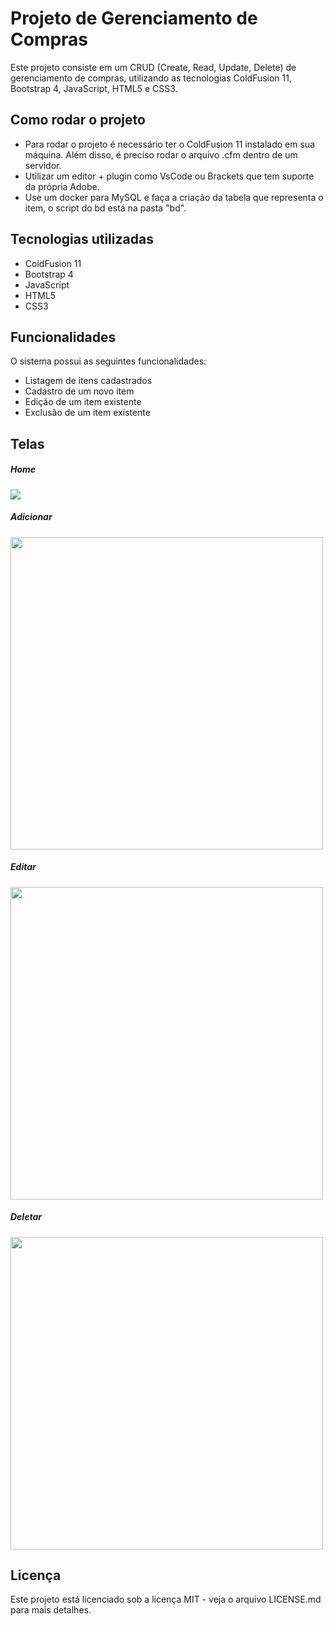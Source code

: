 # Projeto de Gerenciamento de Compras

Este projeto consiste em um CRUD (Create, Read, Update, Delete) de gerenciamento de compras, utilizando as tecnologias ColdFusion 11, Bootstrap 4, JavaScript, HTML5 e CSS3.

## Como rodar o projeto

- Para rodar o projeto é necessário ter o ColdFusion 11 instalado em sua máquina. Além disso, é preciso rodar o arquivo .cfm dentro de um servidor.
- Utilizar um editor + plugin como VsCode ou Brackets que tem suporte da própria Adobe.
- Use um docker para MySQL e faça a criação da tabela que representa o item, o script do bd está na pasta "bd".

## Tecnologias utilizadas

- ColdFusion 11
- Bootstrap 4
- JavaScript
- HTML5
- CSS3

## Funcionalidades

O sistema possui as seguintes funcionalidades:

- Listagem de itens cadastrados
- Cadastro de um novo item
- Edição de um item existente
- Exclusão de um item existente

## Telas

<h5>Home</h5>
<img src="https://github.com/gabrielSdejesus/gerenciamentoDeCompras/assets/108988003/b1f2c5a6-da04-4115-8849-abd3f0b2d68f"/ >

<h5>Adicionar</h5>
<img height="500" src="https://github.com/gabrielSdejesus/gerenciamentoDeCompras/assets/108988003/1cb89bc3-6e9f-490a-b2a6-da4352dda0b8"/>

<h5>Editar</h5>
<img height="500" src="https://github.com/gabrielSdejesus/gerenciamentoDeCompras/assets/108988003/f87df80d-cbac-42eb-af57-9c7ea98c0835"/>

<h5>Deletar</h5>
<img height="500" src="https://github.com/gabrielSdejesus/gerenciamentoDeCompras/assets/108988003/99102953-52fa-4cf0-9a99-23568f70aa7c"/>


## Licença

Este projeto está licenciado sob a licença MIT - veja o arquivo LICENSE.md para mais detalhes.

